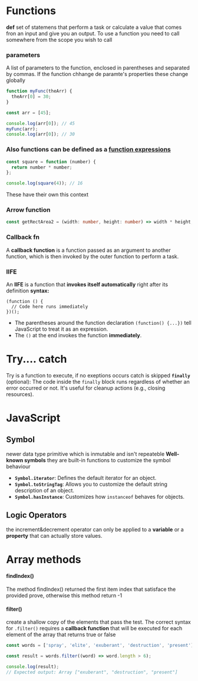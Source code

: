 # Functions
**def**
	set of statemens that perform a task or calculate a value that comes fron an input and give you an output. To use a function you need to call somewhere from the scope you wish to call
### parameters
A list of parameters to the function, enclosed in parentheses and separated by commas. If the function chhange de paramte's properties these change globally
```ts
function myFunc(theArr) {
  theArr[0] = 30;
}

const arr = [45];

console.log(arr[0]); // 45
myFunc(arr);
console.log(arr[0]); // 30

```

### Also functions can be defined as a [function expressions](https://developer.mozilla.org/en-US/docs/Web/JavaScript/Reference/Operators/function)
```ts
const square = function (number) {
  return number * number;
};

console.log(square(4)); // 16

```
These have their own this context

### Arrow function
```ts
const getRectArea2 = (width: number, height: number) => width * height;
```

### Callback fn
A **callback function** is a function passed as an argument to another function, which is then invoked by the outer function to perform a task.
### IIFE
An **IIFE** is a function that **invokes itself automatically** right after its definition
**syntax:**
```
(function () {
  // Code here runs immediately
})();
```
- The parentheses around the function declaration `(function() {...})` tell JavaScript to treat it as an expression.
- The `()` at the end invokes the function **immediately**.
# Try.... catch
Try is a function to execute, if no exeptions occurs catch is skipped
**`finally`** (optional): The code inside the `finally` block runs regardless of whether an error occurred or not. It's useful for cleanup actions (e.g., closing resources).
# JavaScript
## Symbol
newer data type primitive which is inmutable and isn't repeateble
**Well-known symbols**
they are built-in functions to customize the symbol behaviour
- **`Symbol.iterator`**: Defines the default iterator for an object.
- **`Symbol.toStringTag`**: Allows you to customize the default string description of an object.
- **`Symbol.hasInstance`**: Customizes how `instanceof` behaves for objects.

## Logic Operators
the increment&decrement operator can only be applied to a **variable** or a **property** that can actually store values.
# Array methods
#### **findIndex()**
The method findIndex() returned the first item index that satisface the provided prove, otherwise this method return -1
#### **filter()**
create a shallow copy of the elements that pass the test. The correct syntax for `.filter()` requires a **callback function** that will be executed for each element of the array that returns true or false
```js
const words = ['spray', 'elite', 'exuberant', 'destruction', 'present'];

const result = words.filter((word) => word.length > 6);

console.log(result);
// Expected output: Array ["exuberant", "destruction", "present"]
```


